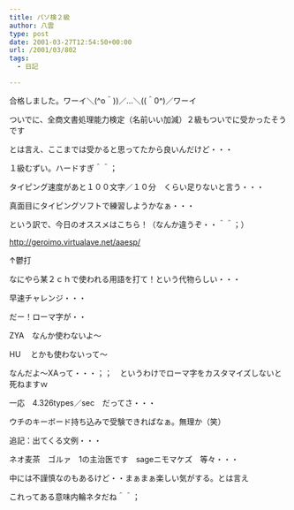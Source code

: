 ```yaml
---
title: パソ検２級
author: 八雲
type: post
date: 2001-03-27T12:54:50+00:00
url: /2001/03/802
tags:
  - 日記

---
```

合格しました。ワーイ＼(^o＾))／…＼((＾0^)／ワーイ
  
ついでに、全商文書処理能力検定（名前いい加減）２級もついでに受かったそうです
  
とは言え、ここまでは受かると思ってたから良いんだけど・・・
  
１級むずい。ハードすぎ＾＾；
  
タイピング速度があと１００文字／１０分　くらい足りないと言う・・・
  
真面目にタイピングソフトで練習しようかなぁ・・・

という訳で、今日のオススメはこちら！（なんか違うぞ・・＾＾；）
  
http://geroimo.virtualave.net/aaesp/
  
↑鬱打

なにやら某２ｃｈで使われる用語を打て！という代物らしい・・・
  
早速チャレンジ・・・
  
だー！ローマ字が・・
  
ZYA　なんか使わないよ～
  
HU　 とかも使わないって～
  
なんだよ～XAって・・・；；　というわけでローマ字をカスタマイズしないと死ねますｗ
  
一応　4.326types／sec　だってさ・・・
  
ウチのキーボード持ち込みで受験できればなぁ。無理か（笑）

追記：出てくる文例・・・
  
ネオ麦茶　ゴルァ　1の主治医です　sageニモマケズ　等々・・・
  
中には不謹慎なのもあるけど・・まぁまぁ楽しい気がする。とは言え
  
これってある意味内輪ネタだね＾＾；
